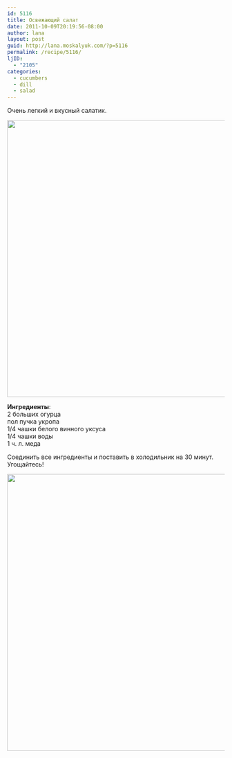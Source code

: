 ```yaml
---
id: 5116
title: Освежающий салат
date: 2011-10-09T20:19:56-08:00
author: lana
layout: post
guid: http://lana.moskalyuk.com/?p=5116
permalink: /recipe/5116/
ljID:
  - "2105"
categories:
  - cucumbers
  - dill
  - salad
---
```

Очень легкий и вкусный салатик.

<img loading="lazy" class="alignnone" title="cucumber and dill salad" src="http://farm7.static.flickr.com/6095/6228551535_16a6dc28f7_z.jpg" alt="" width="596" height="640" /> 

**Ингредиенты**:  
2 больших огурца  
пол пучка укропа  
1/4 чашки белого винного уксуса  
1/4 чашки воды  
1 ч. л. меда

Соединить все ингредиенты и поставить в холодильник на 30 минут.  
Угощайтесь!

<img loading="lazy" class="alignnone" title="cucumber and dill salad" src="http://farm7.static.flickr.com/6167/6228553771_d52f192c67_z.jpg" alt="" width="549" height="640" />